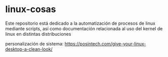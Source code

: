 # linux-cosas

Este repositorio está dedicado a la automatización de procesos de linux mediante scripts, así como documentación relacionada al uso del kernel de linux en distintas distribuciones

personalización de sistema: https://posintech.com/give-your-linux-desktop-a-clean-look/